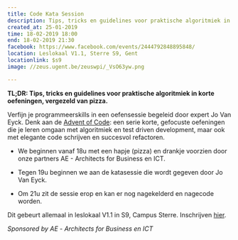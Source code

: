 ```yaml
---
title: Code Kata Session
description: Tips, tricks en guidelines voor praktische algoritmiek in korte oefeningen, vergezeld van pizza.
created_at: 25-01-2019
time: 18-02-2019 18:00
end: 18-02-2019 21:30
facebook: https://www.facebook.com/events/2444792848895848/
location: Leslokaal V1.1, Sterre S9, Gent
locationlink: $s9
image: //zeus.ugent.be/zeuswpi/_VsO63yw.png

---
```


**TL;DR: Tips, tricks en guidelines voor praktische algoritmiek in korte oefeningen, vergezeld van pizza.**

Verfijn je programmeerskills in een oefensessie begeleid door expert Jo Van Eyck. Denk aan de [Advent of Code](https://adventofcode.com): een serie korte, gefocuste oefeningen die je leren omgaan met algoritmiek en test driven development, maar ook met elegante code schrijven en succesvol refactoren.

* We beginnen vanaf 18u met een hapje (pizza) en drankje voorzien door onze partners AE - Architects for Business en ICT.

* Tegen 19u beginnen we aan de katasessie die wordt gegeven door Jo Van Eyck. 

* Om 21u zit de sessie erop en kan er nog nagekelderd en nagecode worden.

Dit gebeurt allemaal in leslokaal V1.1 in S9, Campus Sterre.
Inschrijven [hier](https://goo.gl/forms/FRe8V7iaioC2dTJG2).

_Sponsored by AE_ - _Architects for Business en ICT_
